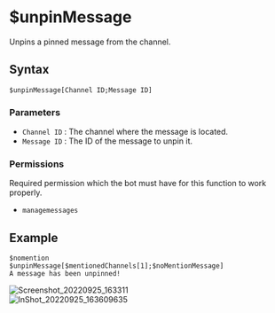 # $unpinMessage
Unpins a pinned message from the channel.

## Syntax
```
$unpinMessage[Channel ID;Message ID]
```

### Parameters
- `Channel ID` : The channel where the message is located.
- `Message ID` : The ID of the message to unpin it.

### Permissions
Required permission which the bot must have for this function to work properly.
- `managemessages`

## Example
```
$nomention
$unpinMessage[$mentionedChannels[1];$noMentionMessage]
A message has been unpinned!
```
![Screenshot_20220925_163311](https://user-images.githubusercontent.com/95774950/192140919-60177751-bc8b-4b64-b892-52e2e4f14b4e.png)\
![InShot_20220925_163609635](https://user-images.githubusercontent.com/95774950/192140923-3ae37aec-3b12-48a9-907e-d352ba102477.jpg)
